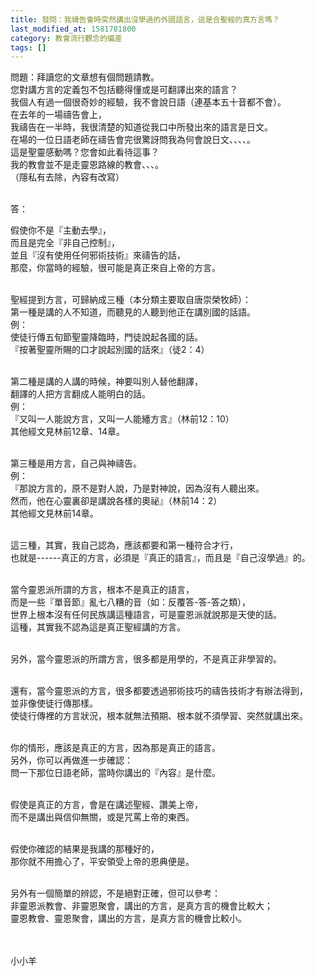 ```yaml
---
title: 發問：我禱告會時突然講出沒學過的外國語言，這是合聖經的真方言嗎？
last_modified_at: 1581781800
category: 教會流行觀念的偏差
tags: []
---
```


<p>問題：拜讀您的文章想有個問題請教。<br>
您對講方言的定義包不包括聽得懂或是可翻譯出來的語言？<br>
我個人有過一個很奇妙的經驗，我不會說日語（連基本五十音都不會）。<br>
在去年的一場禱告會上，<br>
我禱告在一半時，我很清楚的知道從我口中所發出來的語言是日文。<br>
在場的一位日語老師在禱告會完很驚訝問我為何會說日文、、、、。<br>
這是聖靈感動嗎？您會如此看待這事？<br>
我的教會並不是走靈恩路線的教會、、、。<br>
（隱私有去除，內容有改寫）</p>

<p><br>
答：</p>

<p>假使你不是『主動去學』，<br>
而且是完全『非自己控制』，<br>
並且『沒有使用任何邪術技術』來禱告的話，<br>
那麼，你當時的經驗，很可能是真正來自上帝的方言。<br>
&nbsp;</p>

<p>聖經提到方言，可歸納成三種（本分類主要取自唐崇榮牧師）：<br>
第一種是講的人不知道，而聽見的人聽到他正在講別國的話語。<br>
例：<br>
使徒行傳五旬節聖靈降臨時，門徒說起各國的話。<br>
『按著聖靈所賜的口才說起別國的話來』（徒2：4）</p>

<p><br>
第二種是講的人講的時候，神要叫別人替他翻譯，<br>
翻譯的人把方言翻成人能明白的話。<br>
例：<br>
『又叫一人能說方言，又叫一人能繙方言』（林前12：10）<br>
其他經文見林前12章、14章。</p>

<p><br>
第三種是用方言，自己與神禱告。<br>
例：<br>
『那說方言的，原不是對人說，乃是對神說，因為沒有人聽出來。<br>
然而，他在心靈裏卻是講說各樣的奧祕』（林前14：2）<br>
其他經文見林前14章。</p>

<p><br>
這三種，其實，我自己認為，應該都要和第一種符合才行，<br>
也就是------真正的方言，必須是『真正的語言』，而且是『自己沒學過』的。<br>
&nbsp;</p>

<p>當今靈恩派所謂的方言，根本不是真正的語言，<br>
而是一些『單音節』亂七八糟的音（如：反覆答-答-答之類），<br>
世界上根本沒有任何民族講這種語言，可是靈恩派就說那是天使的話。<br>
這種，其實我不認為這是真正聖經講的方言。</p>

<p><br>
另外，當今靈恩派的所謂方言，很多都是用學的，不是真正非學習的。</p>

<p><br>
還有，當今靈恩派的方言，很多都要透過邪術技巧的禱告技術才有辦法得到，<br>
並非像使徒行傳那樣。<br>
使徒行傳裡的方言狀況，根本就無法預期、根本就不須學習、突然就講出來。<br>
&nbsp;</p>

<p>你的情形，應該是真正的方言，因為那是真正的語言。<br>
另外，你可以再做進一步確認：<br>
問一下那位日語老師，當時你講出的『內容』是什麼。<br>
&nbsp;</p>

<p>假使是真正的方言，會是在講述聖經、讚美上帝，<br>
而不是講出與信仰無關，或是咒罵上帝的東西。<br>
&nbsp;</p>

<p>假使你確認的結果是我講的那種好的，<br>
那你就不用擔心了，平安領受上帝的恩典便是。<br>
&nbsp;</p>

<p>另外有一個簡單的辨認，不是絕對正確，但可以參考：<br>
非靈恩派教會、非靈恩聚會，講出的方言，是真方言的機會比較大；<br>
靈恩教會、靈恩聚會，講出的方言，是真方言的機會比較小。<br>
&nbsp;<br>
&nbsp;</p>

<p>小小羊</p>

<p>&nbsp;</p>

